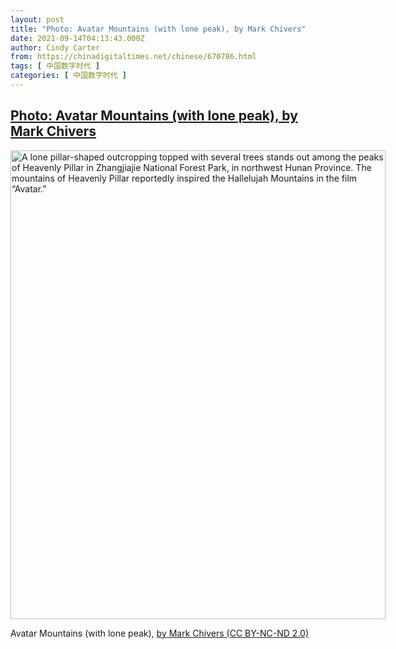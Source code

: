 ```yaml
---
layout: post
title: "Photo: Avatar Mountains (with lone peak), by Mark Chivers"
date: 2021-09-14T04:13:43.000Z
author: Cindy Carter
from: https://chinadigitaltimes.net/chinese/670786.html
tags: [ 中国数字时代 ]
categories: [ 中国数字时代 ]
---
```

<!--1631592823000-->
[Photo: Avatar Mountains (with lone peak), by Mark Chivers](https://chinadigitaltimes.net/chinese/670786.html)
------

<div>
<div id="attachment_670784" style="width: 610px" class="wp-caption alignnone"><img aria-describedby="caption-attachment-670784" class="size-full wp-image-670784" src="http://chinadigitaltimes.net/wp-content/uploads/2021/09/51334101364_23c66344ca_c-e1631592360336.jpg" alt="A lone pillar-shaped outcropping topped with several trees stands out among the peaks of Heavenly Pillar in Zhangjiajie National Forest Park, in northwest Hunan Province. The mountains of Heavenly Pillar reportedly inspired the Hallelujah Mountains in the film “Avatar.”" width="600" height="750" srcset="https://chinadigitaltimes.net/chinese/files/2021/09/51334101364_23c66344ca_c-e1631592360336.jpg 600w, https://chinadigitaltimes.net/chinese/files/2021/09/51334101364_23c66344ca_c-e1631592360336-240x300.jpg 240w" sizes="(max-width: 600px) 100vw, 600px" /><p id="caption-attachment-670784" class="wp-caption-text">Avatar Mountains (with lone peak), <a href="https://www.flickr.com/photos/193507106@N07/51334101364/">by Mark Chivers (CC BY-NC-ND 2.0)</a></p></div>
</div>
